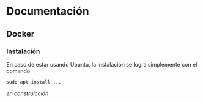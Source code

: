 # Documentación
## Docker
### Instalación
En caso de estar usando Ubuntu, la instalación se logra simplemente con el comando
```
sudo apt install ...
```
*en construicción*
